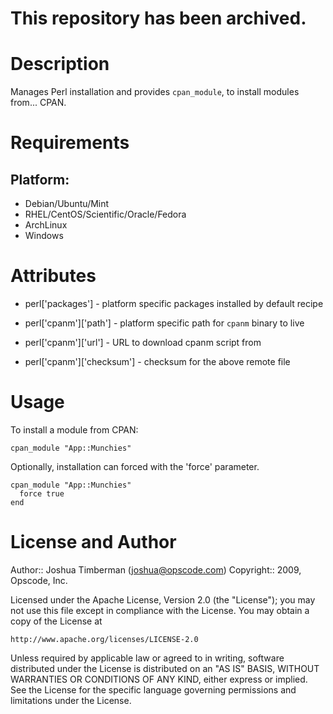 # This repository has been archived.

Description
===========

Manages Perl installation and provides `cpan_module`, to install modules
from... CPAN.

Requirements
============

## Platform:

* Debian/Ubuntu/Mint
* RHEL/CentOS/Scientific/Oracle/Fedora
* ArchLinux
* Windows

Attributes
==========

  * perl\['packages'\] - platform specific packages installed by default recipe

  * perl\['cpanm'\]\['path'\] - platform specific path for `cpanm` binary to live

  * perl\['cpanm'\]\['url'\] - URL to download cpanm script from

  * perl\['cpanm'\]\['checksum'\] - checksum for the above remote file

Usage
=====

To install a module from CPAN:

    cpan_module "App::Munchies"

Optionally, installation can forced with the 'force' parameter.

    cpan_module "App::Munchies"
      force true
    end

License and Author
==================

Author:: Joshua Timberman (<joshua@opscode.com>)
Copyright:: 2009, Opscode, Inc.

Licensed under the Apache License, Version 2.0 (the "License");
you may not use this file except in compliance with the License.
You may obtain a copy of the License at

    http://www.apache.org/licenses/LICENSE-2.0

Unless required by applicable law or agreed to in writing, software
distributed under the License is distributed on an "AS IS" BASIS,
WITHOUT WARRANTIES OR CONDITIONS OF ANY KIND, either express or implied.
See the License for the specific language governing permissions and
limitations under the License.

